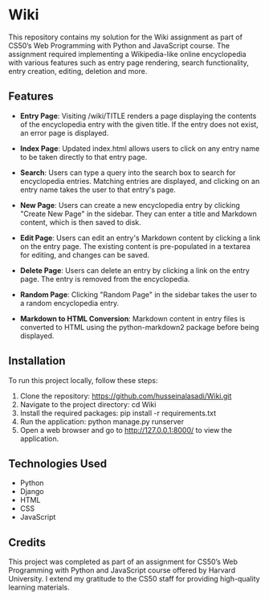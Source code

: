 # Wiki 

This repository contains my solution for the Wiki assignment as part of CS50’s Web Programming with Python and JavaScript course. The assignment required implementing
a Wikipedia-like online encyclopedia with various features such as entry page rendering, search functionality, entry creation, editing, deletion and more.

## Features

- **Entry Page**: Visiting /wiki/TITLE renders a page displaying the contents of the encyclopedia entry with the given title. If the entry does not exist, an error page is displayed.
  
- **Index Page**: Updated index.html allows users to click on any entry name to be taken directly to that entry page.
  
- **Search**: Users can type a query into the search box to search for encyclopedia entries. Matching entries are displayed, and clicking on an entry name takes the user to that entry's page.
  
- **New Page**: Users can create a new encyclopedia entry by clicking "Create New Page" in the sidebar. They can enter a title and Markdown content, which is then saved to disk.
  
- **Edit Page**: Users can edit an entry's Markdown content by clicking a link on the entry page. The existing content is pre-populated in a textarea for editing, and changes can be saved.
  
- **Delete Page**: Users can delete an entry by clicking a link on the entry page. The entry is removed from the encyclopedia.
  
- **Random Page**: Clicking "Random Page" in the sidebar takes the user to a random encyclopedia entry.
  
- **Markdown to HTML Conversion**: Markdown content in entry files is converted to HTML using the python-markdown2 package before being displayed.

## Installation

To run this project locally, follow these steps:

1. Clone the repository: https://github.com/husseinalasadi/Wiki.git
2. Navigate to the project directory: cd Wiki
3. Install the required packages: pip install -r requirements.txt
4. Run the application: python manage.py runserver
5. Open a web browser and go to http://127.0.0.1:8000/ to view the application.

## Technologies Used

- Python
- Django
- HTML
- CSS
- JavaScript

## Credits

This project was completed as part of an assignment for CS50’s Web Programming with Python and JavaScript course offered by Harvard University.
I extend my gratitude to the CS50 staff for providing high-quality learning materials.
